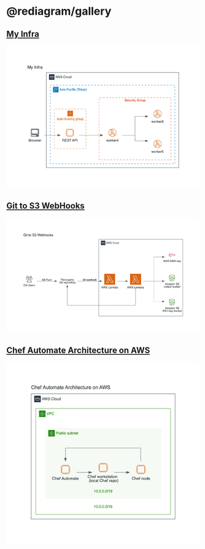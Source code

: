 # @rediagram/gallery

## [My Infra](./MyInfra.tsx)

![MyInfra](./MyInfra.png)

## [Git to S3 WebHooks](./GitToS3WebHooks.tsx)

![GitToS3WebHooks](./GitToS3WebHooks.png)

## [Chef Automate Architecture on AWS](./ChefAutomateArchitectureOnAWS.tsx)

![ChefAutomateArchitectureOnAWS](./ChefAutomateArchitectureOnAWS.png)
